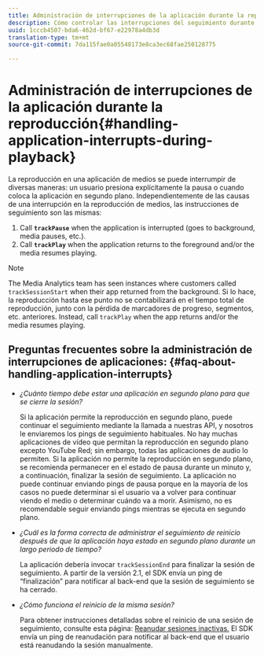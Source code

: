```yaml
---
title: Administración de interrupciones de la aplicación durante la reproducción
description: Cómo controlar las interrupciones del seguimiento durante la reproducción de medios.
uuid: 1cccb4507-bda6-462d-bf67-e22978a4db3d
translation-type: tm+mt
source-git-commit: 7da115fae0a05548173e8ca3ec68fae250128775

---
```



# Administración de interrupciones de la aplicación durante la reproducción{#handling-application-interrupts-during-playback}

La reproducción en una aplicación de medios se puede interrumpir de diversas maneras: un usuario presiona explícitamente la pausa o cuando coloca la aplicación en segundo plano. Independientemente de las causas de una interrupción en la reproducción de medios, las instrucciones de seguimiento son las mismas:

1. Call **`trackPause`** when the application is interrupted (goes to background, media pauses, etc.).
1. Call **`trackPlay`** when the application returns to the foreground and/or the media resumes playing.

>[!NOTE]
>
>The Media Analytics team has seen instances where customers called `trackSessionStart` when their app returned from the background. Si lo hace, la reproducción hasta ese punto no se contabilizará en el tiempo total de reproducción, junto con la pérdida de marcadores de progreso, segmentos, etc. anteriores. Instead, call `trackPlay` when the app returns and/or the media resumes playing.

## Preguntas frecuentes sobre la administración de interrupciones de aplicaciones: {#faq-about-handling-application-interrupts}

* _¿Cuánto tiempo debe estar una aplicación en segundo plano para que se cierre la sesión?_

   Si la aplicación permite la reproducción en segundo plano, puede continuar el seguimiento mediante la llamada a nuestras API, y nosotros le enviaremos los pings de seguimiento habituales. No hay muchas aplicaciones de vídeo que permitan la reproducción en segundo plano excepto YouTube Red; sin embargo, todas las aplicaciones de audio lo permiten. Si la aplicación no permite la reproducción en segundo plano, se recomienda permanecer en el estado de pausa durante un minuto y, a continuación, finalizar la sesión de seguimiento. La aplicación no puede continuar enviando pings de pausa porque en la mayoría de los casos no puede determinar si el usuario va a volver para continuar viendo el medio o determinar cuándo va a morir. Asimismo, no es recomendable seguir enviando pings mientras se ejecuta en segundo plano.

* _¿Cuál es la forma correcta de administrar el seguimiento de reinicio después de que la aplicación haya estado en segundo plano durante un largo periodo de tiempo?_

   La aplicación debería invocar `trackSessionEnd` para finalizar la sesión de seguimiento. A partir de la versión 2.1, el SDK envía un ping de “finalización” para notificar al back-end que la sesión de seguimiento se ha cerrado.

* _¿Cómo funciona el reinicio de la misma sesión?_

   Para obtener instrucciones detalladas sobre el reinicio de una sesión de seguimiento, consulte esta página: [Reanudar sesiones inactivas.](/help/sdk-implement/cookbook/resuming-inactive.md) El SDK envía un ping de reanudación para notificar al back-end que el usuario está reanudando la sesión manualmente.

